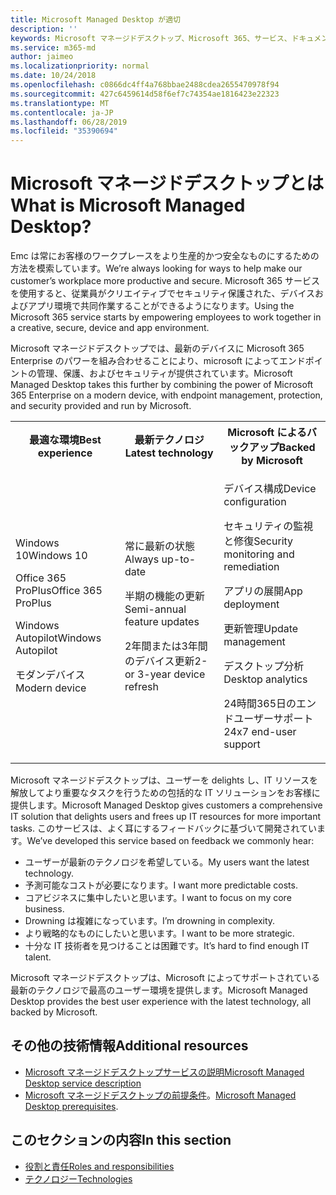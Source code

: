 ```yaml
---
title: Microsoft Managed Desktop が適切
description: ''
keywords: Microsoft マネージドデスクトップ、Microsoft 365、サービス、ドキュメント
ms.service: m365-md
author: jaimeo
ms.localizationpriority: normal
ms.date: 10/24/2018
ms.openlocfilehash: c0866dc4ff4a768bbae2488cdea2655470978f94
ms.sourcegitcommit: 427c6459614d58f6ef7c74354ae1816423e22323
ms.translationtype: MT
ms.contentlocale: ja-JP
ms.lasthandoff: 06/28/2019
ms.locfileid: "35390694"
---
```

# <a name="what-is-microsoft-managed-desktop"></a><span data-ttu-id="1a115-103">Microsoft マネージドデスクトップとは</span><span class="sxs-lookup"><span data-stu-id="1a115-103">What is Microsoft Managed Desktop?</span></span>

<!--from Overview-->

<span data-ttu-id="1a115-104">Emc は常にお客様のワークプレースをより生産的かつ安全なものにするための方法を模索しています。</span><span class="sxs-lookup"><span data-stu-id="1a115-104">We’re always looking for ways to help make our customer’s workplace more productive and secure.</span></span> <span data-ttu-id="1a115-105">Microsoft 365 サービスを使用すると、従業員がクリエイティブでセキュリティ保護された、デバイスおよびアプリ環境で共同作業することができるようになります。</span><span class="sxs-lookup"><span data-stu-id="1a115-105">Using the Microsoft 365 service starts by empowering employees to work together in a creative, secure, device and app environment.</span></span>

<span data-ttu-id="1a115-106">Microsoft マネージドデスクトップでは、最新のデバイスに Microsoft 365 Enterprise のパワーを組み合わせることにより、microsoft によってエンドポイントの管理、保護、およびセキュリティが提供されています。</span><span class="sxs-lookup"><span data-stu-id="1a115-106">Microsoft Managed Desktop takes this further by combining the power of Microsoft 365 Enterprise on a modern device, with endpoint management, protection, and security provided and run by Microsoft.</span></span>


<table>
<tr><th><span data-ttu-id="1a115-107">最適な環境</span><span class="sxs-lookup"><span data-stu-id="1a115-107">Best experience</span></span></th><th><span data-ttu-id="1a115-108">最新テクノロジ</span><span class="sxs-lookup"><span data-stu-id="1a115-108">Latest technology</span></span></th><th><span data-ttu-id="1a115-109">Microsoft によるバックアップ</span><span class="sxs-lookup"><span data-stu-id="1a115-109">Backed by Microsoft</span></span></th></tr>
<tr><td><p><span data-ttu-id="1a115-110">Windows 10</span><span class="sxs-lookup"><span data-stu-id="1a115-110">Windows 10</span></span></p><p><span data-ttu-id="1a115-111">Office 365 ProPlus</span><span class="sxs-lookup"><span data-stu-id="1a115-111">Office 365 ProPlus</span></span></p><p></p><p><span data-ttu-id="1a115-112">Windows Autopilot</span><span class="sxs-lookup"><span data-stu-id="1a115-112">Windows Autopilot</span></span></p><p><span data-ttu-id="1a115-113">モダンデバイス</span><span class="sxs-lookup"><span data-stu-id="1a115-113">Modern device</span></span></p></td><td><p><span data-ttu-id="1a115-114">常に最新の状態</span><span class="sxs-lookup"><span data-stu-id="1a115-114">Always up-to-date</span></span></p><p><span data-ttu-id="1a115-115">半期の機能の更新</span><span class="sxs-lookup"><span data-stu-id="1a115-115">Semi-annual feature updates</span></span> </p><p><span data-ttu-id="1a115-116">2年間または3年間のデバイス更新</span><span class="sxs-lookup"><span data-stu-id="1a115-116">2- or 3-year device refresh</span></span></p></td><td><p><span data-ttu-id="1a115-117">デバイス構成</span><span class="sxs-lookup"><span data-stu-id="1a115-117">Device configuration</span></span></p><p><span data-ttu-id="1a115-118">セキュリティの監視と修復</span><span class="sxs-lookup"><span data-stu-id="1a115-118">Security monitoring and remediation</span></span></p><p><span data-ttu-id="1a115-119">アプリの展開</span><span class="sxs-lookup"><span data-stu-id="1a115-119">App deployment</span></span></p><p><span data-ttu-id="1a115-120">更新管理</span><span class="sxs-lookup"><span data-stu-id="1a115-120">Update management</span></span></p><p><span data-ttu-id="1a115-121">デスクトップ分析</span><span class="sxs-lookup"><span data-stu-id="1a115-121">Desktop analytics</span></span></p><p><span data-ttu-id="1a115-122">24時間365日のエンドユーザーサポート</span><span class="sxs-lookup"><span data-stu-id="1a115-122">24x7 end-user support</span></span></p></td></tr>
</table>

<span data-ttu-id="1a115-123">Microsoft マネージドデスクトップは、ユーザーを delights し、IT リソースを解放してより重要なタスクを行うための包括的な IT ソリューションをお客様に提供します。</span><span class="sxs-lookup"><span data-stu-id="1a115-123">Microsoft Managed Desktop gives customers a comprehensive IT solution that delights users and frees up IT resources for more important tasks.</span></span> <span data-ttu-id="1a115-124">このサービスは、よく耳にするフィードバックに基づいて開発されています。</span><span class="sxs-lookup"><span data-stu-id="1a115-124">We’ve developed this service based on feedback we commonly hear:</span></span>
- <span data-ttu-id="1a115-125">ユーザーが最新のテクノロジを希望している。</span><span class="sxs-lookup"><span data-stu-id="1a115-125">My users want the latest technology.</span></span>
- <span data-ttu-id="1a115-126">予測可能なコストが必要になります。</span><span class="sxs-lookup"><span data-stu-id="1a115-126">I want more predictable costs.</span></span>
- <span data-ttu-id="1a115-127">コアビジネスに集中したいと思います。</span><span class="sxs-lookup"><span data-stu-id="1a115-127">I want to focus on my core business.</span></span> 
- <span data-ttu-id="1a115-128">Drowning は複雑になっています。</span><span class="sxs-lookup"><span data-stu-id="1a115-128">I’m drowning in complexity.</span></span> 
- <span data-ttu-id="1a115-129">より戦略的なものにしたいと思います。</span><span class="sxs-lookup"><span data-stu-id="1a115-129">I want to be more strategic.</span></span> 
- <span data-ttu-id="1a115-130">十分な IT 技術者を見つけることは困難です。</span><span class="sxs-lookup"><span data-stu-id="1a115-130">It’s hard to find enough IT talent.</span></span>  

<span data-ttu-id="1a115-131">Microsoft マネージドデスクトップは、Microsoft によってサポートされている最新のテクノロジで最高のユーザー環境を提供します。</span><span class="sxs-lookup"><span data-stu-id="1a115-131">Microsoft Managed Desktop provides the best user experience with the latest technology, all backed by Microsoft.</span></span> 

## <a name="additional-resources"></a><span data-ttu-id="1a115-132">その他の技術情報</span><span class="sxs-lookup"><span data-stu-id="1a115-132">Additional resources</span></span>
- [<span data-ttu-id="1a115-133">Microsoft マネージドデスクトップサービスの説明</span><span class="sxs-lookup"><span data-stu-id="1a115-133">Microsoft Managed Desktop service description</span></span>](../service-description/index.md)
- <span data-ttu-id="1a115-134">[Microsoft マネージドデスクトップの前提条件](../get-ready/prerequisites.md)。</span><span class="sxs-lookup"><span data-stu-id="1a115-134">[Microsoft Managed Desktop prerequisites](../get-ready/prerequisites.md).</span></span>

<!--When you enroll in Microsoft Managed Desktop, Microsoft provides you with devices that are configured to join your Azure Active Directory tenant. Windows 10, Office 365, and some apps and features associated with [Microsoft 365 Enterprise E5](https://www.microsoft.com/en-us/microsoft-365/compare-all-microsoft-365-plans) are installed (by Microsoft) on your devices. When your employees who are using these devices need help, they contact Microsoft Managed Desktop support (provided by Microsoft) through a custom chat app.--> 

<!--With Microsoft Managed Desktop, you get **software as a service** (Microsoft 365 E5), **Device as a service** (Microsoft Surface devices ready to use), and **IT support as a service** (Help desk and more).--> 
 
## <a name="in-this-section"></a><span data-ttu-id="1a115-135">このセクションの内容</span><span class="sxs-lookup"><span data-stu-id="1a115-135">In this section</span></span>
- [<span data-ttu-id="1a115-136">役割と責任</span><span class="sxs-lookup"><span data-stu-id="1a115-136">Roles and responsibilities</span></span>](roles-and-responsibilities.md)
- [<span data-ttu-id="1a115-137">テクノロジー</span><span class="sxs-lookup"><span data-stu-id="1a115-137">Technologies</span></span>](technologies.md)
